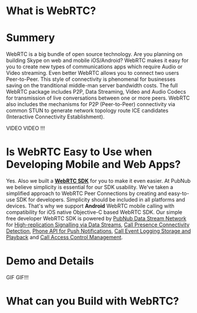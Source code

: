 # What is WebRTC?

# Summery

WebRTC is a big bundle of open source technology.
Are you planning on building Skype on web and mobile iOS/Android?
WebRTC makes it easy for you to create new types of communications apps which require Audio or Video streaming.
Even better WebRTC allows you to connect two users Peer-to-Peer.
This style of connectivity is phenomenal for businesses saving on the tranditional middle-man server bandwidth costs.
The full WebRTC package includes P2P, Data Streaming, Video and Audio Codecs 
for transmission of live conversations between one or more peers.
WebRTC also includes the mechanisms for P2P (Peer-to-Peer) connectivity via common STUN
to generate network topology route ICE candidates (Interactive Connectivity Establishment).

VIDEO VIDEO !!!


# Is WebRTC Easy to Use when Developing Mobile and Web Apps?

Yes.
Also we built a **[WebRTC SDK](https://github.com/stephenlb/webrtc-sdk/)** for you to make it even easier.
At PubNub we believe simplicity is essential for our SDK usability.
We've taken a simplified approach to WebRTC Peer Connections by creating
and easy-to-use SDK for developers.
Simplicity should be included in all platforms and devices.
That's why we support **Android** WebRTC mobile calling
with compatibility for iOS native Objective-C based WebRTC SDK.
Our simple free developer WebRTC SDK is powered by
[PubNub Data Stream Network](http://www.pubnub.com/) for 
[High-replication Signalling via Data Streams](http://www.pubnub.com/how-it-works/data-streams/), 
[Call Presence Connectivity Detection](http://www.pubnub.com/how-it-works/presence/), 
[Phone API for Push Notifications](http://www.pubnub.com/how-it-works/mobile-push/), 
[Call Event Logging Storage and Playback](http://www.pubnub.com/how-it-works/storage-and-playback/) and
[Call Access Control Management](http://www.pubnub.com/how-it-works/access-manager/).

# Demo and Details

GIF GIF!!!

# What can you Build with WebRTC?


